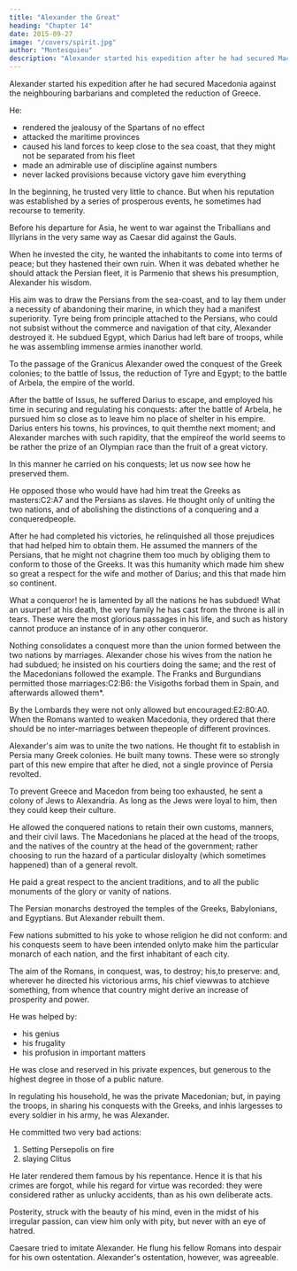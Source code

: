 ```yaml
---
title: "Alexander the Great"
heading: "Chapter 14"
date: 2015-09-27
image: "/covers/spirit.jpg"
author: "Montesquieu"
description: "Alexander started his expedition after he had secured Macedonia against the neighbouring barbarians and completed the reduction of Greece"
---
```



Alexander started his expedition after he had secured Macedonia against the neighbouring barbarians and completed the reduction of Greece.

He:
- rendered the jealousy of the Spartans of no effect
- attacked the maritime provinces
- caused his land forces to keep close to the sea coast, that they might not be separated from his fleet
- made an admirable use of discipline against numbers
- never lacked provisions because victory gave him everything<!-- , he, in his turn, did every thing to obtain it. -->

In the beginning, <!--  of his enterprize, a time when the least check might have proved his destruction, --> he trusted very little to chance. But when his reputation was established by a series of prosperous events, he sometimes had recourse to temerity. 

Before his departure for Asia, he went to war against the Triballians and Illyrians in the very same way as Caesar did against the Gauls. <!-- Upon his return to Greece, it was in some measure against hiswill that he took and destroyed Thebes.  -->

When he invested the city, he wanted the inhabitants to come into terms of peace; but they hastened their own ruin. When it was debated whether he should attack the Persian fleet, it is Parmenio that shews his presumption, Alexander his wisdom. 

His aim was to draw the Persians from the sea-coast, and to lay them under a necessity of abandoning their marine, in which they had a manifest superiority. Tyre being from principle attached to the Persians, who could not subsist without the commerce and navigation of that city, Alexander destroyed it. He subdued Egypt, which Darius had left bare of troops, while he was assembling immense armies inanother world.

To the passage of the Granicus Alexander owed the conquest of the Greek colonies; to the battle of Issus, the reduction of Tyre and Egypt; to the battle of Arbela, the empire of the world.

After the battle of Issus, he suffered Darius to escape, and employed his time in securing and regulating his conquests: after the battle of Arbela, he pursued him so close as to leave him no place of shelter in his empire. Darius enters his towns, his provinces, to quit themthe next moment; and Alexander marches with such rapidity, that the empireof the world seems to be rather the prize of an Olympian race than the fruit of a great victory.

In this manner he carried on his conquests; let us now see how he preserved them.

He opposed those who would have had him treat the Greeks as masters:C2:A7 and the Persians as slaves. He thought only of uniting the two nations, and of abolishing the distinctions of a conquering and a conqueredpeople. 

After he had completed his victories, he relinquished all those prejudices that had helped him to obtain them. He assumed the manners of the Persians, that he might not chagrine them too much by obliging them to conform to those of the Greeks. It was this humanity which made him shew so great a respect for the wife and mother of Darius; and this that made him so continent. 

What a conqueror! he is lamented by all the nations he has subdued! What an usurper! at his death, the very family he has cast from the throne is all in tears. These were the most glorious passages in his life, and such as history cannot produce an instance of in any other conqueror.

Nothing consolidates a conquest more than the union formed between the two nations by marriages. Alexander chose his wives from the nation he had subdued; he insisted on his courtiers doing the same; and the rest of the Macedonians followed the example. The Franks and Burgundians permitted those marriages:C2:B6: the Visigoths forbad them in Spain, and afterwards allowed them*. 


By the Lombards they were not only allowed but encouraged:E2:80:A0. When the Romans wanted to weaken Macedonia, they ordered that there should be no inter-marriages between thepeople of different provinces.

Alexander's aim was to unite the two nations. He thought fit to establish in Persia many Greek colonies. He built many towns. These were so strongly part of this new empire that after he died, not a single province of Persia revolted.

<!-- decease, amidst the disturbances and confusion of the most frightful civil wars, when the Greeks had reduced themselves, as it were, to a state of annihilation, . -->

To prevent Greece and Macedon from being too exhausted, he sent a colony of Jews to Alexandria. As long as the Jews were loyal to him, then they could keep their culture.<!--  of the Jews meant nothing to him, provided he could be sure of their fidelity. -->

He allowed the conquered nations to retain their own customs, manners, and their civil laws. <!-- ; and frequently the very kings and governors to whom they had been subject. --> The Macedonians he placed at the head of the troops, and the natives of the country at the head of the government; rather choosing to run the hazard of a particular disloyalty (which sometimes happened) than of a general revolt.

He paid a great respect to the ancient traditions, and to all the public monuments of the glory or vanity of nations. 

The Persian monarchs destroyed the temples of the Greeks, Babylonians, and Egyptians. But Alexander rebuilt them.

Few nations submitted to his yoke to whose religion he did not conform: and his conquests seem to have been intended onlyto make him the particular monarch of each nation, and the first inhabitant of each city. 

The aim of the Romans, in conquest, was, to destroy; his,to preserve: and, wherever he directed his victorious arms, his chief viewwas to atchieve something, from whence that country might derive an increase of prosperity and power. 

He was helped by:
- his genius
- his frugality 
- his profusion in important matters

He was close and reserved in his private expences, but generous to the highest degree in those of a public nature. 

In regulating his household, he was the private Macedonian; but, in paying the troops, in sharing his conquests with the Greeks, and inhis largesses to every soldier in his army, he was Alexander.

He committed two very bad actions:

1. Setting Persepolis on fire
2. slaying Clitus

He later rendered them famous by his repentance. Hence it is that his crimes are forgot, while his regard for virtue was recorded: they were considered rather as unlucky accidents, than as his own deliberate acts. 

Posterity, struck with the beauty of his mind, even in the midst of his irregular passion, can view him only with pity, but never with an eye of hatred.

Caesare tried to imitate Alexander. He flung his fellow Romans into despair for his own ostentation. Alexander's ostentation, however, was agreeable.
